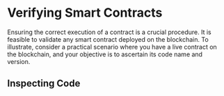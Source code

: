 # Verifying Smart Contracts

Ensuring the correct execution of a contract is a crucial procedure. It is feasible to validate any smart contract deployed on the blockchain. To illustrate, consider a practical scenario where you have a live contract on the blockchain, and your objective is to ascertain its code name and version.

## Inspecting Code

